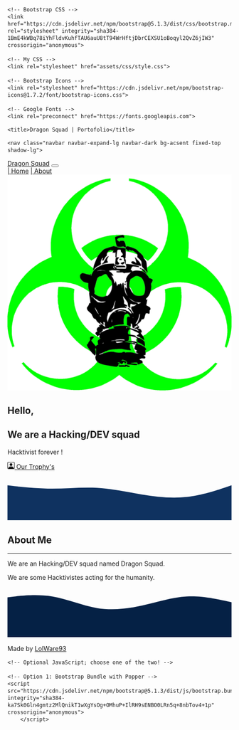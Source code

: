 <!doctype html>
<html lang="en">
  <head>
    <!-- Required meta tags -->
    <meta charset="utf-8">
   <meta content="Dragon Squad is a hacking/dev squad !" name="description" />
    <meta content="Dragon Squad" name="author" />
	<meta http-equiv="X-UA-Compatible" content="IE=edge" />
	<meta content='width=device-width, initial-scale=1.0, shrink-to-fit=no' name='viewport' />
	<link rel="icon" href="assets/img/favicon.png" type="image/x-icon"/>

    <!-- Bootstrap CSS -->
    <link href="https://cdn.jsdelivr.net/npm/bootstrap@5.1.3/dist/css/bootstrap.min.css" rel="stylesheet" integrity="sha384-1BmE4kWBq78iYhFldvKuhfTAU6auU8tT94WrHftjDbrCEXSU1oBoqyl2QvZ6jIW3" crossorigin="anonymous">
    
    <!-- My CSS -->
    <link rel="stylesheet" href="assets/css/style.css">
    
    <!-- Bootstrap Icons -->
    <link rel="stylesheet" href="https://cdn.jsdelivr.net/npm/bootstrap-icons@1.7.2/font/bootstrap-icons.css">
    
    <!-- Google Fonts -->
    <link rel="preconnect" href="https://fonts.googleapis.com">
<link rel="preconnect" href="https://fonts.gstatic.com" crossorigin>
<link href="https://fonts.googleapis.com/css2?family=Inter:wght@100;300;500;700&display=swap" rel="stylesheet">

    <title>Dragon Squad | Portofolio</title>
  </head>
  <body>
<!-- Navbar -->

    <nav class="navbar navbar-expand-lg navbar-dark bg-acsent fixed-top shadow-lg">
  <div class="container">
    <a class="navbar-brand fw-bold fs-3" href="#">Dragon Squad</a>
    <button class="navbar-toggler" type="button" data-bs-toggle="collapse" data-bs-target="#navbarNavAltMarkup" aria-controls="navbarNavAltMarkup" aria-expanded="false" aria-label="Toggle navigation">
      <span class="navbar-toggler-icon"></span>
    </button>
    <div class="collapse navbar-collapse" id="navbarNavAltMarkup">
      <div class="navbar-nav fs-4 ms-auto">
        <a class="nav-link active" aria-current="page" href="#hero"><i class="bi bi-house-door"></i> | Home</a>
        <a class="nav-link" href="#about"><i class="bi bi-person-square"></i> | About</a>
      </div>
    </div>
  </div>
</nav>				

<!-- End Navbar -->

<!-- Hero Section -->

<section id="hero">
	<div class="container">
		<div class="row">
			<div class="col-md-4">
				<img src="assets/img/profile.png" alt="Dragon Squad" class="img-center">
					<div class="col">
					<h2>Hello,</h2>
					<h1 class="color-acsent">We are a Hacking/DEV squad</h1>
					<p>Hacktivist forever !</p>
					<div class="d-grid gap-2 col-auto col-md-2"> <a class="btn btn-acsent text-white p-2" href="https://lolware95.github.io/dragonsquadtrophys"><svg xmlns="http://www.w3.org/2000/svg" width="16" height="16" fill="currentColor" class="bi bi-person-square" viewBox="0 0 16 16">
  <path d="M11 6a3 3 0 1 1-6 0 3 3 0 0 1 6 0z"/>
  <path d="M2 0a2 2 0 0 0-2 2v12a2 2 0 0 0 2 2h12a2 2 0 0 0 2-2V2a2 2 0 0 0-2-2H2zm12 1a1 1 0 0 1 1 1v12a1 1 0 0 1-1 1v-1c0-1-1-4-6-4s-6 3-6 4v1a1 1 0 0 1-1-1V2a1 1 0 0 1 1-1h12z"/>
</svg> Our Trophy's</a>
					</div>
			</div>	
		</div>					
	</div>	
</div>
	<svg xmlns="http://www.w3.org/2000/svg" viewBox="0 0 1440 320"><path fill="#0F3260" fill-opacity="1" d="M0,96L48,101.3C96,107,192,117,288,117.3C384,117,480,107,576,112C672,117,768,139,864,154.7C960,171,1056,181,1152,170.7C1248,160,1344,128,1392,112L1440,96L1440,320L1392,320C1344,320,1248,320,1152,320C1056,320,960,320,864,320C768,320,672,320,576,320C480,320,384,320,288,320C192,320,96,320,48,320L0,320Z"></path></svg>
</section>

<!-- End Hero Section -->

<!-- About Section -->

<section id="about">
	<div class="container-fluid">
		<div class="container">
			<div class="row text-center p-3">
				<div class="col-auto">
					<h1 class="fw-bold">About Me</h1>
				<hr>
				<div class="row justify-content-center text-center">
				<div class="col-md-4">
					<p>We are an Hacking/DEV squad named Dragon Squad.</p>																	
				</div>	
				<div class="col-md-4">				
					<p>We are some Hacktivistes acting for the humanity.</p>
					</div>
				</div>															
			</div>														
		</div>		
	</div>
		</div>								
	</div>
	<svg xmlns="http://www.w3.org/2000/svg" viewBox="0 0 1440 320"><path fill="#052145" fill-opacity="1" d="M0,64L48,58.7C96,53,192,43,288,58.7C384,75,480,117,576,133.3C672,149,768,139,864,117.3C960,96,1056,64,1152,58.7C1248,53,1344,75,1392,85.3L1440,96L1440,320L1392,320C1344,320,1248,320,1152,320C1056,320,960,320,864,320C768,320,672,320,576,320C480,320,384,320,288,320C192,320,96,320,48,320L0,320Z"></path></svg>
</section>

<!-- End About Section -->

<!-- Footer -->

<footer class="text-white text-center p-4">
	<p>Made <path fill-rule="evenodd" d="M8 1.314C12.438-3.248 23.534 4.735 8 15-7.534 4.736 3.562-3.248 8 1.314z"/> </svg> by	<a  class="text-white fw-bold" href="https://lolware95.github.io/portofolio/">LolWare93</a></p>	
</footer>

<!-- End Footer -->

    <!-- Optional JavaScript; choose one of the two! -->

    <!-- Option 1: Bootstrap Bundle with Popper -->
    <script src="https://cdn.jsdelivr.net/npm/bootstrap@5.1.3/dist/js/bootstrap.bundle.min.js" integrity="sha384-ka7Sk0Gln4gmtz2MlQnikT1wXgYsOg+OMhuP+IlRH9sENBO0LRn5q+8nbTov4+1p" crossorigin="anonymous">
    	</script>
  </body>
</html>
